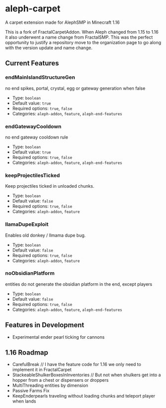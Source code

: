 # aleph-carpet
A carpet extension made for AlephSMP in Minecraft 1.16

This is a fork of FractalCarpetAddon. When Aleph changed from 1.15 to 1.16 it also underwent a name change from FractalSMP. This was the perfect opportunity to justify a repository move to the organization page to go along with the version update and name change.
## Current Features
### endMainIslandStructureGen
no end spikes, portal, crystal, egg or gateway generation when false
* Type: `boolean`
* Default value: `true`
* Required options: `true`, `false`
* Categories: `aleph-addon`, `feature`, `aleph-end-features`
### endGatewayCooldown
no end gateway cooldown rule
* Type: `boolean`
* Default value: `true`
* Required options: `true`, `false`
* Categories: `aleph-addon`, `feature`, `aleph-end-features`
### keepProjectilesTicked
Keep projectiles ticked in unloaded chunks.
* Type: `boolean`
* Default value: `false`
* Required options: `true`, `false`
* Categories: `aleph-addon`, `feature`
### llamaDupeExploit
Enables old donkey / llmama dupe bug.
* Type: `boolean`
* Default value: `false`
* Required options: `true`, `false`
* Categories: `aleph-addon`, `feature`
### noObsidianPlatform
entities do not generate the obsidian platform in the end, except players
* Type: `boolean`
* Default value: `false`
* Required options: `true`, `false`
* Categories: `aleph-addon`, `feature`, `aleph-end-features`
## Features in Development
- Experimental ender pearl ticking for cannons
## 1.16 Roadmap
-   CarefulBreak // I have the feature code for 1.16 we only need to implement it in FractalCarpet
-   StackeableShulkerBoxesInInventories // But not when shulkers get into a hopper from a chest or dispensers or droppers
-   MultiThreading entities by dimension
-   Passive Farms Fix
-   KeepEnderpearls traveling without loading chunks and teleport player when lands
